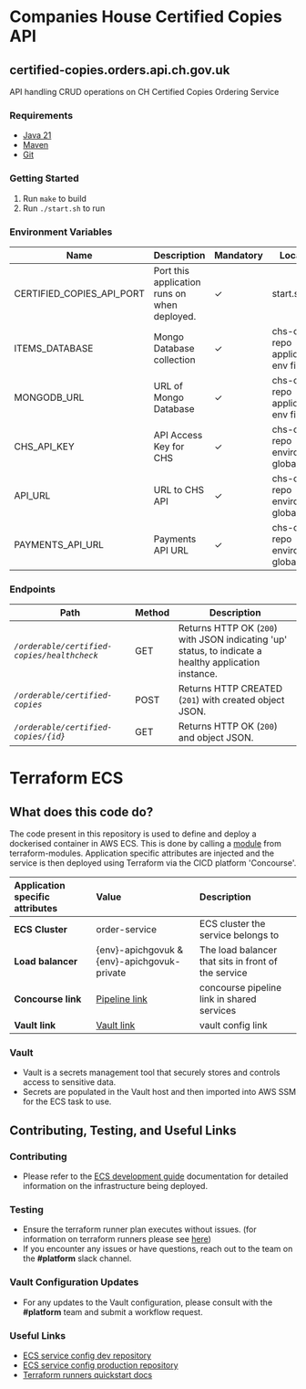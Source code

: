 # Companies House Certified Copies API

## certified-copies.orders.api.ch.gov.uk
API handling CRUD operations on CH Certified Copies Ordering Service

### Requirements
* [Java 21][1]
* [Maven][2]
* [Git][3]

### Getting Started
1. Run `make` to build
2. Run `./start.sh` to run

### Environment Variables
Name | Description | Mandatory | Location
--- | --- | --- | ---
CERTIFIED_COPIES_API_PORT | Port this application runs on when deployed. | ✓ | start.sh
ITEMS_DATABASE | Mongo Database collection | ✓ | chs-configs repo application env file
MONGODB_URL | URL of Mongo Database | ✓ | chs-configs repo application env file
CHS_API_KEY | API Access Key for CHS | ✓ | chs-configs repo environment global_env
API_URL | URL to CHS API | ✓ | chs-configs repo environment global_env
PAYMENTS_API_URL | Payments API URL | ✓ | chs-configs repo environment global_env

### Endpoints
Path | Method | Description
--- | --- | ---
*`/orderable/certified-copies/healthcheck`* | GET | Returns HTTP OK (`200`) with JSON indicating 'up' status, to indicate a healthy application instance.
*`/orderable/certified-copies`* | POST | Returns HTTP CREATED (`201`) with created object JSON.
*`/orderable/certified-copies/{id}`* | GET | Returns HTTP OK (`200`) and object JSON.


[1]: https://www.oracle.com/java/technologies/downloads/#java21
[2]: https://maven.apache.org/download.cgi
[3]: https://git-scm.com/downloads


# Terraform ECS

## What does this code do?

The code present in this repository is used to define and deploy a dockerised container in AWS ECS.
This is done by calling a [module](https://github.com/companieshouse/terraform-modules/tree/main/aws/ecs) from terraform-modules. Application specific attributes are injected and the service is then deployed using Terraform via the CICD platform 'Concourse'.


Application specific attributes | Value                                | Description
:---------|:-----------------------------------------------------------------------------|:-----------
**ECS Cluster**        |order-service                                      | ECS cluster the service belongs to
**Load balancer**      |{env}-apichgovuk & {env}-apichgovuk-private                                              | The load balancer that sits in front of the service
**Concourse link**     |[Pipeline link](https://ci-platform.companieshouse.gov.uk/teams/team-development/pipelines/certified-copies.orders.api.ch.gov.uk)                                | concourse pipeline link in shared services
**Vault link**         |[Vault link](https://vault.platform.aws.chdev.org/ui/vault/secrets/applications/show/development-eu-west-2/cidev/order-service-stack/certified-copies-orders-api)                                              | vault config link


### Vault
- Vault is a secrets management tool that securely stores and controls access to sensitive data.
- Secrets are populated in the Vault host and then imported into AWS SSM for the ECS task to use.


## Contributing, Testing, and Useful Links

### Contributing
- Please refer to the [ECS development guide](https://companieshouse.atlassian.net/wiki/spaces/~623250955/pages/4320264207/Idiot+s+guide+to+ECS+Changes) documentation for detailed information on the infrastructure being deployed.

### Testing
- Ensure the terraform runner plan executes without issues. (for information on terraform runners please see [here](https://companieshouse.atlassian.net/wiki/spaces/DEVOPS/pages/1694236886/Terraform+Runner+Quickstart))
- If you encounter any issues or have questions, reach out to the team on the **#platform** slack channel.

### Vault Configuration Updates
- For any updates to the Vault configuration, please consult with the **#platform** team and submit a workflow request.

### Useful Links
- [ECS service config dev repository](https://github.com/companieshouse/ecs-service-configs-dev)
- [ECS service config production repository](https://github.com/companieshouse/ecs-service-configs-production)
- [Terraform runners quickstart docs](https://companieshouse.atlassian.net/wiki/spaces/DEVOPS/pages/1694236886/Terraform+Runner+Quickstart)